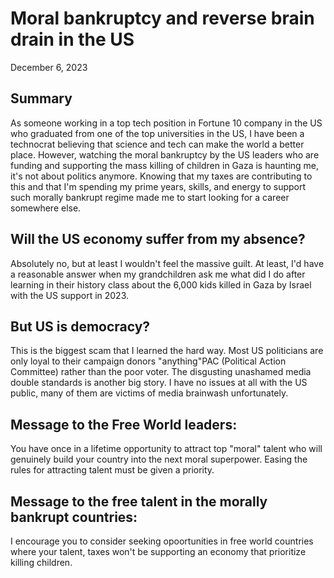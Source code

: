 # Moral bankruptcy and reverse brain drain in the US
December 6, 2023
## Summary
As someone working in a top tech position in Fortune 10 company in the US who graduated from one of the top universities in the US, I have been a technocrat believing that science and tech can make the world a better place. However, watching the moral bankruptcy by the US leaders who are funding and supporting the mass killing of children in Gaza is haunting me, it's not about politics anymore. Knowing that my taxes are contributing to this and that I'm spending my prime years, skills, and energy to support such morally bankrupt regime made me to start looking for a career somewhere else. 

## Will the US economy suffer from my absence? 
Absolutely no, but at least I wouldn't feel the massive guilt. At least, I'd have a reasonable answer when my grandchildren ask me what did I do after learning in their history class about the 6,000 kids killed in Gaza by Israel with the US support in 2023.

## But US is democracy?
This is the biggest scam that I learned the hard way. Most US politicians are only loyal to their campaign donors "anything"PAC (Political Action Committee) rather than the poor voter. The disgusting unashamed media double standards is another big story. I have no issues at all with the US public, many of them are victims of media brainwash unfortunately.

## Message to the Free World leaders:
You have once in a lifetime opportunity to attract top "moral" talent who will genuinely build your country into the next moral superpower. 
Easing the rules for attracting talent must be given a priority.

## Message to the free talent in the morally bankrupt countries:
I encourage you to consider seeking opoortunities in free world countries where your talent, taxes won't be supporting an economy that prioritize killing children. 
